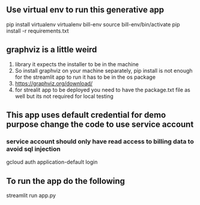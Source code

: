 ## Use virtual env to run this generative app

pip install virtualenv
virtualenv bill-env
source bill-env/bin/activate
pip install -r requirements.txt


## graphviz is a little weird 
1. library it expects the installer to be in the machine
2. So install graphviz on your machine separately, pip install is not enough for the streamlit app to run it has to be in the os package
3. https://graphviz.org/download/
4. for strealit app to be deployed you need to have the package.txt file as well but its not required for local testing




## This app uses default credential for demo purpose change the code to use service account
### service account should only have read access to billing data to avoid sql injection
gcloud auth application-default login


## To run the app do the following
streamlit run app.py


